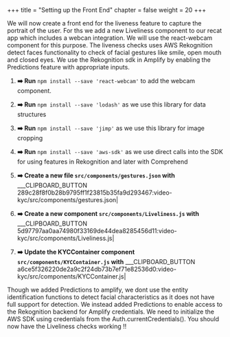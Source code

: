 +++
title = "Setting up the Front End"
chapter = false
weight = 20
+++

We will now create a front end for the liveness feature to capture the portrait of the user. For ths we add a new Liveliness component to our recat app which includes a webcan integration. We will use the react-webcam component for this purpose. The liveness checks uses AWS Rekognition detect faces functionality to check of facial gestures like smile, open mouth and closed eyes. We use the Rekognition sdk in Amplify by enabling the Predictions feature with appropriate inputs.

1. **➡️ Run** `npm install --save 'react-webcam'` to add the webcam component.

2. **➡️ Run** `npm install --save 'lodash'` as we use this library for data structures

3. **➡️ Run** `npm install --save 'jimp'` as we use this library for image cropping

4. **➡️ Run** `npm install --save 'aws-sdk'` as we use direct calls into the SDK for using features in Rekognition and later with Comprehend

5. **➡️ Create a new file `src/components/gestures.json` with** ___CLIPBOARD_BUTTON 289c28f8f0b28b9795ff1f23815b35fa9d293467:video-kyc/src/components/gestures.json|

6. **➡️ Create a new component `src/components/Liveliness.js` with** ___CLIPBOARD_BUTTON 5d97797aa0aa74980f33169de44dea8285456d11:video-kyc/src/components/Liveliness.js|

7. **➡️ Update the KYCContainer component `src/components/KYCContainer.js` with** ___CLIPBOARD_BUTTON a6ce5f326220de2a9c2f24db73b7ef71e82536d0:video-kyc/src/components/KYCContainer.js|


Though we added Predictions to amplify, we dont use the entity identification functions to detect facial characteristics as it does not have full support for detection. We instead added Predictions to enable access to the Rekognition backend for Amplify credentials. We need to initialize the AWS SDK using credentials from the Auth.currentCredentials(). You should now have the Liveliness checks working !!


